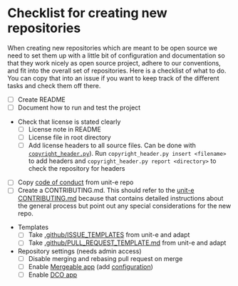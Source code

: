 # Checklist for creating new repositories

When creating new repositories which are meant to be open source we need to set
them up with a little bit of configuration and documentation so that they work
nicely as open source project, adhere to our conventions, and fit into the
overall set of repositories. Here is a checklist of what to do. You can copy
that into an issue if you want to keep track of the different tasks and check
them off there.

* [ ] Create README
* [ ] Document how to run and test the project
* Check that license is stated clearly
  * [ ] License note in README
  * [ ] License file in root directory
  * [ ] Add license headers to all source files. Can be done with
    [`copyright_header.py`](https://github.com/dtr-org/unit-e/blob/master/contrib/devtools/copyright_header.py)).
    Run `copyright_header.py insert <filename>` to add headers and
    `copyright_header.py report <directory>` to check the repository for headers
* [ ] Copy [code of conduct](https://github.com/dtr-org/unit-e/blob/master/CODE_OF_CONDUCT.md) from unit-e repo
* [ ] Create a CONTRIBUTING.md. This should refer to the [unit-e CONTRIBUTING.md](https://github.com/dtr-org/unit-e/blob/master/CONTRIBUTING.md)
  because that contains detailed instructions about the general process but
  point out any special considerations for the new repo.
* Templates
  * [ ] Take
    [.github/ISSUE_TEMPLATES](https://github.com/dtr-org/unit-e/tree/master/.github/ISSUE_TEMPLATE)
    from unit-e and adapt
  * [ ] Take
    [.github/PULL_REQUEST_TEMPLATE.md](https://github.com/dtr-org/unit-e/blob/master/.github/PULL_REQUEST_TEMPLATE.md)
    from unit-e and adapt
* Repository settings (needs admin access)
  * [ ] Disable merging and rebasing pull request on merge
  * [ ] Enable [Mergeable app](https://github.com/apps/mergeable) (add
    [configuration](https://github.com/dtr-org/unit-e/blob/master/.github/mergeable.yml))
  * [ ] Enable [DCO app](https://github.com/apps/dco)
